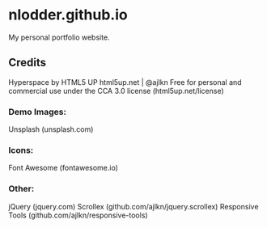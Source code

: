 # nlodder.github.io
My personal portfolio website.

## Credits
Hyperspace by HTML5 UP
html5up.net | @ajlkn
Free for personal and commercial use under the CCA 3.0 license (html5up.net/license)

### Demo Images:
Unsplash (unsplash.com)

### Icons:
Font Awesome (fontawesome.io)

### Other:
jQuery (jquery.com)
Scrollex (github.com/ajlkn/jquery.scrollex)
Responsive Tools (github.com/ajlkn/responsive-tools)

